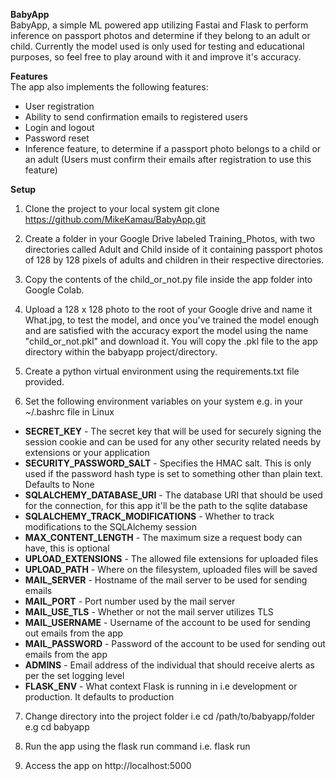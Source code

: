 **BabyApp**\
BabyApp, a simple ML powered app utilizing Fastai and Flask to perform inference on passport photos and determine if they belong to an adult or child.
Currently the model used is only used for testing and educational purposes, so feel free to play around with it and improve it's accuracy.

**Features**\
The app also implements the following features:

* User registration
* Ability to send confirmation emails to registered users
* Login and logout
* Password reset
* Inference feature, to determine if a passport photo belongs to a child or an adult (Users must confirm their emails after registration to use this feature)

**Setup**
1. Clone the project to your local system git clone https://github.com/MikeKamau/BabyApp.git

2. Create a folder in your Google Drive labeled Training_Photos, with two directories called Adult and Child inside of it containing passport photos of 128 by 128 pixels of adults and children in their respective directories.

3. Copy the contents of the child_or_not.py file inside the app folder into Google Colab.

4. Upload a 128 x 128 photo to the root of your Google drive and name it What.jpg, to test the model, and once you've trained the model enough and are satisfied with the accuracy export the model using the name "child_or_not.pkl" and download it. You will copy the .pkl file to the app directory within the babyapp project/directory.

5. Create a python virtual environment using the requirements.txt file provided.

6. Set the following environment variables on your system e.g. in your ~/.bashrc file in Linux

  * **SECRET_KEY** - The secret key that will be used for securely signing the session cookie and can be used for any other security related needs by extensions or your application
  * **SECURITY_PASSWORD_SALT** - Specifies the HMAC salt. This is only used if the password hash type is set to something other than plain text. Defaults to None
  * **SQLALCHEMY_DATABASE_URI** - The database URI that should be used for the connection, for this app it'll be the path to the sqlite database
  * **SQLALCHEMY_TRACK_MODIFICATIONS** - Whether to track modifications to the SQLAlchemy session
  * **MAX_CONTENT_LENGTH** - The maximum size a request body can have, this is optional
  * **UPLOAD_EXTENSIONS** - The allowed file extensions for uploaded files
  * **UPLOAD_PATH** - Where on the filesystem, uploaded files will be saved
  * **MAIL_SERVER** - Hostname of the mail server to be used for sending emails
  * **MAIL_PORT** - Port number used by the mail server
  * **MAIL_USE_TLS** - Whether or not the mail server utilizes TLS
  * **MAIL_USERNAME** - Username of the account to be used for sending out emails from the app
  * **MAIL_PASSWORD** - Password of the account to be used for sending out emails from the app
  * **ADMINS** - Email address of the individual that should receive alerts as per the set logging level
  * **FLASK_ENV** - What context Flask is running in i.e development or production. It defaults to production

7. Change directory into the project folder i.e cd /path/to/babyapp/folder e.g cd babyapp  

8. Run the app using the flask run command i.e. flask run  

9. Access the app on http://localhost:5000
